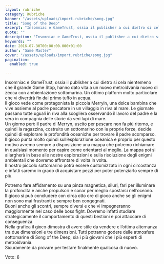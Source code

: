 ```yaml
---
layout: rubriche
category: Rubriche
banner: "/assets/uploads/import.rubriche/song.jpg"
title: "Song of the Deep"
excerpt: "Insomniac e GameTrust, ossia il publisher a cui dietro si cela nientemeno che il grande Game Stop, hanno dato vita a un nuovo metroidvania nuovo di zecca con ambientazione sottomarina. Un ottimo platform molto particolare che vi divertirà fin dal primo tuffo in acqua. Il gioco vede come protagonista la piccola Merryin, una dolce bambina [&hellip"
quote: ""
description: "Insomniac e GameTrust, ossia il publisher a cui dietro si cela nientemeno che il grande Game Stop, hanno dato vita a un nuovo metroidvania nuovo di zecca con ambientazione sottomarina. Un ottimo platform molto particolare che vi divertirà fin dal primo tuffo in acqua. Il gioco vede come protagonista la piccola Merryin, una dolce bambina [&hellip"
keywords: ""
date: 2016-07-30T00:00:00.000+01:00
author: "Game Master"
cover: "/assets/uploads/import.rubriche/song.jpg"
pagination:
  enabled: true

---
```


  
Insomniac e GameTrust, ossia il publisher a cui dietro si cela nientemeno che il grande Game Stop, hanno dato vita a un nuovo metroidvania nuovo di zecca con ambientazione sottomarina. Un ottimo platform molto particolare che vi divertirà fin dal primo tuffo in acqua.  
Il gioco vede come protagonista la piccola Merryin, una dolce bambina che vive assieme al padre pescatore in un villaggio in riva al mare. Le giornate passano tutte uguali in riva alla scogliera osservando il lavoro del padre e la sera in compagnia delle storie da veri lupi di mare.  
Un giorno però il padre di Merryn, uscito per pescare non fa più ritorno, e quindi la ragazzina, costruito un sottomarino con le proprie forze, decide quindi di esplorare le profondità oceaniche per trovare il padre scomparso.  
Il gioco punta molto quindi sull’esplorazione oceanica e proprio per questo motivo avremo sempre a disposizione una mappa che potremo richiamare in qualsiasi momento per capire come orientarci al meglio. La mappa poi si allargherà in base alle nostre esplorazioni e sulla risoluzione degli enigmi ambientali che dovremo affrontare di volta in volta.  
Il nostro piccolo sottomarino potrà essere customizzato in ogni circostanza e infatti saremo in grado di acquistare pezzi per poter potenziarlo sempre di più.

Potremo fare affidamento su una pinza magnetica, siluri, fari per illuminare la profondità e anche propulsori e sonar per meglio spostarci nell’oceano.  
Il gioco si può concludere con circa otto ore di gioco anche se gli enigmi non sono mai frustranti e sempre ben congegnati.  
Buoni anche gli scontri, sempre diversi e che vi impegneranno maggiormente nel caso delle boss fight. Dovremo infatti studiare strategicamente il comportamento di questi bestioni e poi attaccare di conseguenza.  
Nella grafica il gioco dimostra di avere stile da vendere e l’ottima alternanza tra due dimensioni e tre dimensioni. Tutti potranno godere delle atmosfere sottomarine di Song of the Deep, sia i più giovani che i più esperti di metroidvania.  
Sicuramente da provare per testare finalmente qualcosa di nuovo.

Voto: 8